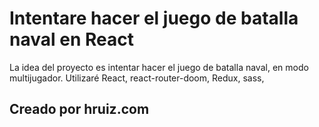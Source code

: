 # Intentare hacer el juego de batalla naval en React

La idea del proyecto es intentar hacer el juego de batalla naval, en modo multijugador.
Utilizaré React, react-router-doom, Redux, sass,

## Creado por hruiz.com


